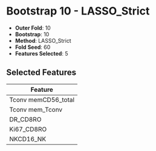 # Bootstrap 10 - LASSO_Strict

- **Outer Fold**: 10
- **Bootstrap**: 10
- **Method**: LASSO_Strict
- **Fold Seed**: 60
- **Features Selected**: 5

## Selected Features

| Feature |
|---------|
| Tconv memCD56_total |
| Tconv mem_Tconv |
| DR_CD8RO |
| Ki67_CD8RO |
| NKCD16_NK |
